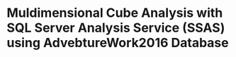 # Muldimensional Cube Analysis with SQL Server Analysis Service (SSAS) using AdvebtureWork2016 Database
